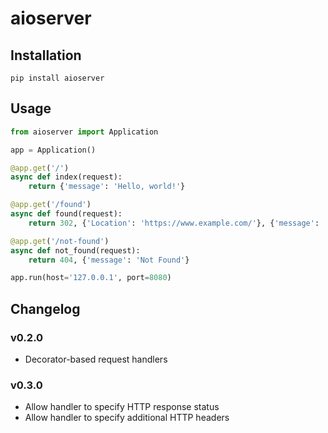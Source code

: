 aioserver
===

Installation
---

```
pip install aioserver
```

Usage
---

```python
from aioserver import Application

app = Application()

@app.get('/')
async def index(request):
    return {'message': 'Hello, world!'}

@app.get('/found')
async def found(request):
    return 302, {'Location': 'https://www.example.com/'}, {'message': 'Found'}

@app.get('/not-found')
async def not_found(request):
    return 404, {'message': 'Not Found'}

app.run(host='127.0.0.1', port=8080)
```

Changelog
---

### v0.2.0

- Decorator-based request handlers

### v0.3.0

* Allow handler to specify HTTP response status
* Allow handler to specify additional HTTP headers

